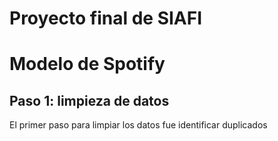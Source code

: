 # Proyecto final de SIAFI

# Modelo de Spotify
## Paso 1: limpieza de datos
El primer paso para limpiar los datos fue identificar duplicados 
